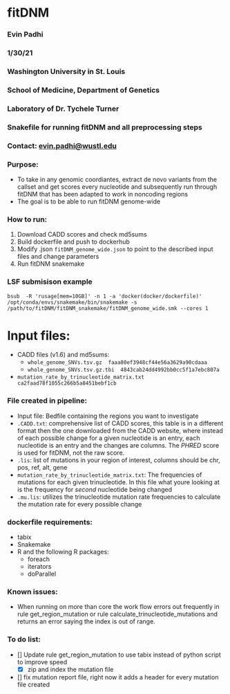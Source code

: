 # fitDNM
### Evin Padhi
### 1/30/21
### Washington University in St. Louis
### School of Medicine, Department of Genetics
### Laboratory of Dr. Tychele Turner
### Snakefile for running fitDNM and all preprocessing steps
### Contact: evin.padhi@wustl.edu


### Purpose:
- To take in any genomic coordiantes, extract de novo variants from the callset and get scores every nucleotide and subsequently run through fitDNM that has been adapted to work in noncoding regions
- The goal is to be able to run fitDNM genome-wide

### How to run:
1. Download CADD scores and check md5sums
2. Build dockerfile and push to dockerhub 
3. Modify .json  `fitDNM_genome_wide.json` to point to the described input files and change parameters
4. Run fitDNM snakemake

### LSF submisison example
`bsub  -R 'rusage[mem=10GB]' -n 1 -a 'docker(docker/dockerfile)' /opt/conda/envs/snakemake/bin/snakemake -s /path/to/fitDNM/fitDNM_snakemake/fitDNM_genome_wide.smk --cores 1 `


# Input files:
- CADD files (v1.6) and md5sums:
  - `whole_genome_SNVs.tsv.gz  faaa80ef3948cf44e56a3629a90cdaaa`  
  - `whole_genome_SNVs.tsv.gz.tbi  4843cab24dd4992bb0cc5f1a7ebc807a`
- `mutation_rate_by_trinucleotide_matrix.txt ca2faad78f1055c266b5a8451bebf1cb`

### File created in pipeline:
- Input file: Bedfile containing the regions you want to investigate
- `.CADD.txt`: comprehensive list of CADD scores, this table is in a different format then the one downloaded from the CADD website, where instead of each possible change for a given nucleotide is an entry, each nucleotide is an entry and the changes are columns. The *PHRED* score is used for fitDNM, not the raw score.
- `.lis`: list of mutations in your region of interest, columns should be chr, pos, ref, alt, gene
- `mutation_rate_by_trinucleotide_matrix.txt`: The frequencies of mutations for each given trinucleotide. In this file what youre looking at is the frequency for *second* nucleotide  being changed
- `.mu.lis`: utilizes the trinucleotide mutation rate frequencies to calculate the mutation rate for every possible change


### dockerfile requirements:
- tabix
- Snakemake
- R and the following R packages:
  - foreach
  - iterators
  - doParallel


### Known issues:
  - When running on more than core the work flow errors out frequently in rule get_region_mutation or rule calculate_trinucleotide_mutations and returns an error saying the index is out of range.

### To do list:
- [] Update rule get_region_mutation to use tabix instead of python script to improve speed
  - [x] zip and index the mutation file  
- [] fix mutation report file, right now it adds a header for every mutation file created
